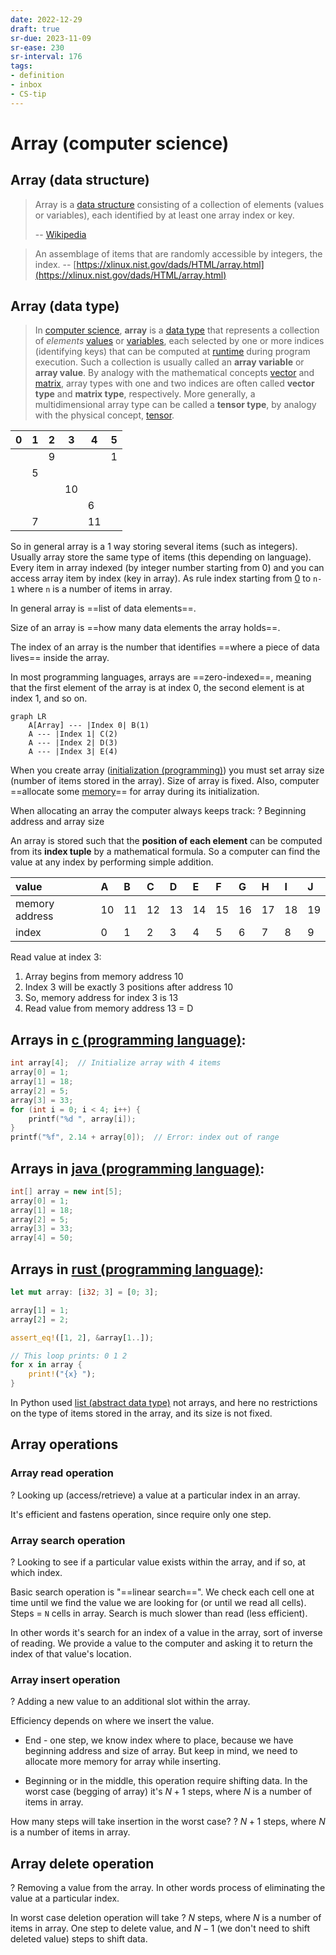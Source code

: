 ```yaml
---
date: 2022-12-29
draft: true
sr-due: 2023-11-09
sr-ease: 230
sr-interval: 176
tags:
- definition
- inbox
- CS-tip
---
```


# Array (computer science)

## Array (data structure)

> Array is a [data structure](./data%20structure.md) consisting of a collection of
> elements (values or variables), each identified by at least one array index or
> key.
>
> -- [Wikipedia](https://en.wikipedia.org/wiki/Array_\(data_structure\))

> An assemblage of items that are randomly accessible by integers, the index. --
> [https://xlinux.nist.gov/dads/HTML/array.html](https://xlinux.nist.gov/dads/HTML/array.html)

## Array (data type)

> In [computer science](./computer%20science.md), **array** is a [data type](./data%20type.md) that represents a
> collection of _elements_ [values](./value%20%28computer%20science%29.md)
> or [variables](./variable%20%28computer%20science%29.md), each selected by one or more indices
> (identifying keys) that can be computed at [runtime](./runtime%20%28program%20lifecycle%20phase%29.md) during program execution.
> Such a collection is usually called
> an **array variable** or **array value**. By analogy with the mathematical
> concepts [vector](./vector.md) and [matrix](./matrix%20%28mathematics%29.md), array types with one
> and two indices are often called **vector type** and **matrix type**,
> respectively. More generally, a multidimensional array type can be called a
> **tensor type**, by analogy with the physical concept, [tensor](./tensor.md).

| 0   | 1   | 2   | 3   | 4   | 5   |
| --- | --- | --- | --- | --- | --- |
|     |     | 9   |     |     | 1   |
|     | 5   |     |     |     |     |
|     |     |     | 10  |     |     |
|     |     |     |     | 6   |     |
|     | 7   |     |     | 11  |     |

So in general array is a 1 way storing several items (such as integers). Usually
array store the same type of items (this depending on language). Every item in
array indexed (by integer number starting from 0) and you can access array item
by index (key in array). As rule index starting from
[0](./zero-based%20numbering.md) to `n-1` where `n` is a number of items
in array.

In general array is ==list of data elements==.
<!--SR:!2023-04-15,2,210-->

Size of an array is ==how many data elements the array holds==.
<!--SR:!2023-04-15,2,228-->

The index of an array is the number that identifies ==where a piece of data
lives== inside the array.

In most programming languages, arrays are ==zero-indexed==, meaning that the
first element of the array is at index 0, the second element is at index 1, and
so on.
<!--SR:!2023-04-15,2,228-->

```mermaid
graph LR
    A[Array] --- |Index 0| B(1)
    A --- |Index 1| C(2)
    A --- |Index 2| D(3)
    A --- |Index 3| E(4)
```


When you create array ([initialization (programming)](./initialization%20%28programming%29.md)) you must
set array size (number of items stored in the array). Size of array is fixed.
Also, computer ==allocate some [memory](./computer%20memory.md)== for
array during its initialization.
<!--SR:!2023-04-17,3,241-->

When allocating an array the computer always keeps track:
?
Beginning address and array size
<!--SR:!2023-06-12,7,201-->

An array is stored such that the **position of each element** can be computed
from its **index tuple** by a mathematical formula. So a computer can find the
value at any index by performing simple addition.

| value          | A   | B   | C   | D   | E   | F   | G   | H   | I   | J   |
| :------------- | :-- | :-- | :-- | :-- | :-- | :-- | :-- | :-- | :-- | :-- |
| memory address | 10  | 11  | 12  | 13  | 14  | 15  | 16  | 17  | 18  | 19  |
| index          | 0   | 1   | 2   | 3   | 4   | 5   | 6   | 7   | 8   | 9   |

Read value at index 3:

1. Array begins from memory address 10
2. Index 3 will be exactly 3 positions after address 10
3. So, memory address for index 3 is 13
4. Read value from memory address 13 = D

## Arrays in [c (programming language)](./c%20%28programming%20language%29.md):

```c
int array[4];  // Initialize array with 4 items
array[0] = 1;
array[1] = 18;
array[2] = 5;
array[3] = 33;
for (int i = 0; i < 4; i++) {
    printf("%d ", array[i]);
}
printf("%f", 2.14 + array[0]);  // Error: index out of range
```


## Arrays in [java (programming language)](./java%20%28programming%20language%29.md):

```java
int[] array = new int[5];
array[0] = 1;
array[1] = 18;
array[2] = 5;
array[3] = 33;
array[4] = 50;
```


## Arrays in [rust (programming language)](./rust%20%28programming%20language%29.md):

```rust
let mut array: [i32; 3] = [0; 3];

array[1] = 1;
array[2] = 2;

assert_eq!([1, 2], &array[1..]);

// This loop prints: 0 1 2
for x in array {
    print!("{x} ");
}
```


In Python used [list (abstract data type)](./list%20%28abstract%20data%20type%29.md) not arrays, and here
no restrictions on the type of items stored in the array, and its size is not
fixed.

## Array operations

### Array read operation
?
Looking up (access/retrieve) a value at a particular index in an array.
<!--SR:!2023-04-16,2,206-->

It's efficient and fastens operation, since require only one step.

### Array search operation
?
Looking to see if a particular value exists within the array, and if so, at
which index.
<!--SR:!2023-06-10,5,166-->

Basic search operation is "==linear search==". We check each cell one at time
until we find the value we are looking for (or until we read all cells).
Steps = `N` cells in array. Search is much slower than read (less efficient).
<!--SR:!2023-08-03,59,220-->

In other words it's search for an index of a value in the array, sort of inverse
of reading. We provide a value to the computer and asking it to return the
index of that value's location.

### Array insert operation
?
Adding a new value to an additional slot within the array.
<!--SR:!2023-06-13,8,166-->

Efficiency depends on where we insert the value.


- End - one step, we know index where to place, because we have beginning
  address and size of array. But keep in mind, we need to allocate more memory
  for array while inserting.

- Beginning or in the middle, this operation require shifting data.
  In the worst case (begging of array) it's $N+1$ steps, where $N$ is a number
  of items in array.

How many steps will take insertion in the worst case?
?
$N+1$ steps, where $N$ is a number of items in array.
<!--SR:!2023-04-16,2,221-->

## Array delete operation
?
Removing a value from the array. In other words process of eliminating the value
at a particular index.
<!--SR:!2023-04-15,2,226-->

In worst case deletion operation will take
?
$N$ steps, where $N$ is a number of items in array.
One step to delete value, and $N-1$ (we don't need to shift deleted value) steps
to shift data.
<!--SR:!2023-06-10,6,200-->